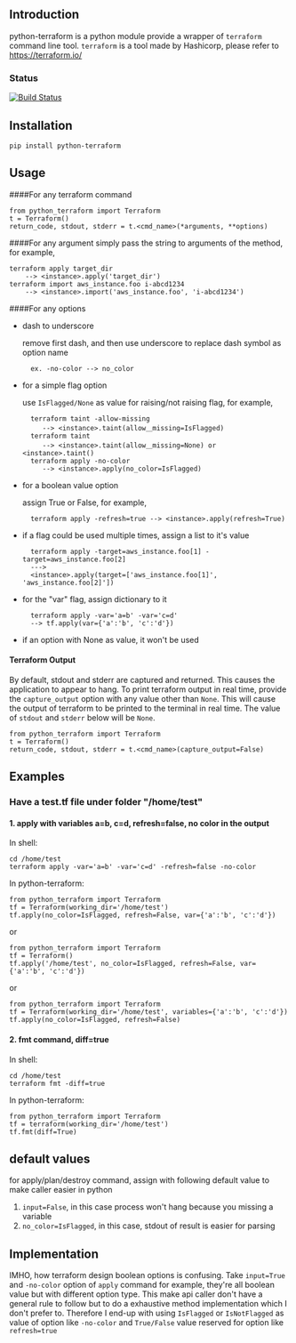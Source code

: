 ## Introduction

python-terraform is a python module provide a wrapper of `terraform` command line tool. 
`terraform` is a tool made by Hashicorp, please refer to https://terraform.io/

### Status
[![Build Status](https://travis-ci.org/beelit94/python-terraform.svg?branch=develop)](https://travis-ci.org/beelit94/python-terraform)

## Installation
    pip install python-terraform
    
## Usage
####For any terraform command

    from python_terraform import Terraform
    t = Terraform()
    return_code, stdout, stderr = t.<cmd_name>(*arguments, **options)
    
####For any argument
simply pass the string to arguments of the method, for example,

    terraform apply target_dir 
        --> <instance>.apply('target_dir')
    terraform import aws_instance.foo i-abcd1234 
        --> <instance>.import('aws_instance.foo', 'i-abcd1234')

####For any options
    
* dash to underscore

    remove first dash, and then use underscore to replace dash symbol as option name
        
        ex. -no-color --> no_color

* for a simple flag option

    use ```IsFlagged/None``` as value for raising/not raising flag, for example, 
    
        terraform taint -allow-missing 
           --> <instance>.taint(allow＿missing=IsFlagged)
        terraform taint 
           --> <instance>.taint(allow＿missing=None) or <instance>.taint()
        terraform apply -no-color
           --> <instance>.apply(no_color=IsFlagged)
        
* for a boolean value option
    
    assign True or False, for example,
    
        terraform apply -refresh=true --> <instance>.apply(refresh=True)
         
* if a flag could be used multiple times, assign a list to it's value
        
        terraform apply -target=aws_instance.foo[1] -target=aws_instance.foo[2]
        ---> 
        <instance>.apply(target=['aws_instance.foo[1]', 'aws_instance.foo[2]'])
* for the "var" flag, assign dictionary to it

        terraform apply -var='a=b' -var='c=d'
        --> tf.apply(var={'a':'b', 'c':'d'})
* if an option with None as value, it won't be used

#### Terraform Output

By default, stdout and stderr are captured and returned. This causes the application to appear to hang. To print terraform output in real time, provide the `capture_output` option with any value other than `None`. This will cause the output of terraform to be printed to the terminal in real time. The value of `stdout` and `stderr` below will be `None`.


    from python_terraform import Terraform
    t = Terraform()
    return_code, stdout, stderr = t.<cmd_name>(capture_output=False)

## Examples
### Have a test.tf file under folder "/home/test" 
#### 1. apply with variables a=b, c=d, refresh=false, no color in the output
In shell:

    cd /home/test
    terraform apply -var='a=b' -var='c=d' -refresh=false -no-color
    
In python-terraform:

    from python_terraform import Terraform
    tf = Terraform(working_dir='/home/test')
    tf.apply(no_color=IsFlagged, refresh=False, var={'a':'b', 'c':'d'})
    
or

    from python_terraform import Terraform
    tf = Terraform()
    tf.apply('/home/test', no_color=IsFlagged, refresh=False, var={'a':'b', 'c':'d'})

or

    from python_terraform import Terraform
    tf = Terraform(working_dir='/home/test', variables={'a':'b', 'c':'d'})
    tf.apply(no_color=IsFlagged, refresh=False)
    
#### 2. fmt command, diff=true
In shell:

    cd /home/test
    terraform fmt -diff=true 
    
In python-terraform:
    
    from python_terraform import Terraform
    tf = terraform(working_dir='/home/test')
    tf.fmt(diff=True)

    
## default values
for apply/plan/destroy command, assign with following default value to make 
caller easier in python

1. ```input=False```, in this case process won't hang because you missing a variable
1. ```no_color=IsFlagged```, in this case, stdout of result is easier for parsing

## Implementation
IMHO, how terraform design boolean options is confusing. 
Take `input=True` and `-no-color` option of `apply` command for example,
they're all boolean value but with different option type. 
This make api caller don't have a general rule to follow but to do 
a exhaustive method implementation which I don't prefer to.
Therefore I end-up with using `IsFlagged` or `IsNotFlagged` as value of option 
like `-no-color` and `True/False` value reserved for option like `refresh=true`




    

    
    
